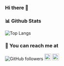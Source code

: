 ### Hi there 👋

### 📊 Github Stats
<!--![Anurag's GitHub stats](https://github-readme-stats.vercel.app/api?username=PedroHMNobrega&count_private=true)-->
![Top Langs](https://github-readme-stats.vercel.app/api/top-langs/?username=PedroHMNobrega&layout=compact)
<!--![willianrod's wakatime stats](https://github-readme-stats.vercel.app/api/wakatime?username=PedroHMNobrega)-->

### 🔎 You can reach me at

![GitHub followers](https://img.shields.io/github/followers/PedroHMNobrega?label=Seguir&style=social)
[<img src="https://img.shields.io/badge/-LinkedIn-blue?style=flat-square&logo=Linkedin&logoColor=white&link=https://www.linkedin.com/in/pedrohmnobrega/" height="22" title="LinkedIn" />](https://www.linkedin.com/in/pedrohmnobrega/) 
[<img src="https://img.shields.io/badge/-Instagram-purple?style=flat-square&logo=Instagram&logoColor=white&link=https://www.instagram.com/pedrohmnobrega/" height="22" title="Instagram" />](https://www.instagram.com/pedrohmnobrega/)



<!--
**PedroHMNobrega/PedroHMNobrega** is a ✨ _special_ ✨ repository because its `README.md` (this file) appears on your GitHub profile.

Here are some ideas to get you started:

- 🔭 I’m currently working on ...
- 🌱 I’m currently learning ...
- 👯 I’m looking to collaborate on ...
- 🤔 I’m looking for help with ...
- 💬 Ask me about ...
- 📫 How to reach me: ...
- 😄 Pronouns: ...
- ⚡ Fun fact: ...
-->
